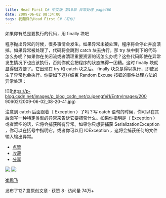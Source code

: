 ```yaml
---
title: Head First C# 中文版 第10章 异常处理 page460
date: 2009-06-02 08:34:00
tags: 我翻译的Head First C#（习作）
---
```

如果你有总是要执行的代码，用  finally  块吧

  

程序抛出异常的时候，很多事情会发生。如果异常未被处理，程序将会停止并崩溃掉。如果异常被处理了，代码将会跳到  catch  块去执行。那  try
块中剩下的代码怎么办呢？如果你在关闭流或者清理重要资源的话怎么办呢？这些代码即使在异常发生情况下也应该执行，否则你就会把程序的状态搞得一团糟。这时
finally  块就显得很方便了。它出现在  try  和  catch  块之后。  finally
块总是得以执行，即使发生了异常也会执行。你要如下这样结束  Random Excuse  按钮的事件处理方法的异常处理：

  

![](https://p-blog.csdn.net/images/p_blog_csdn_net/cuipengfei1/EntryImages/200
90602/2009-06-02_08-20-41.jpg)

注意到  catch  后面跟着（  Exception  ）了吗？写  catch
语句的时候，你可以在其后面写一种特定类型的异常来告诉它要捕获什么。如果你指明是（  Exception
）或者留空的话，它将会捕获所有异常。如果你只想要捕获  SerializationException  ，你可以在括号中指明它。或者你可以用
IOException  ，这将会捕获任何的文件输入输出异常。

  

  * [ 点赞  ](javascript:;)
  * [ 收藏  ](javascript:;)
  * [ 分享 ](javascript:;)

[ ![](https://profile.csdnimg.cn/5/2/5/3_cuipengfei1)
![](https://g.csdnimg.cn/static/user-reg-year/1x/11.png)
](https://blog.csdn.net/cuipengfei1)

[ 崔鹏飞 ](https://blog.csdn.net/cuipengfei1)

发布了127 篇原创文章  ·  获赞 8  ·  访问量 74万+

